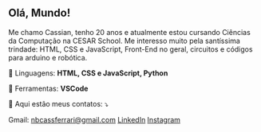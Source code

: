 ## Olá, Mundo!
Me chamo Cassian, tenho 20 anos e atualmente estou cursando Ciências da Computação na CESAR School.
Me interesso muito pela santíssima trindade: HTML, CSS e JavaScript, Front-End no geral, circuitos e códigos para arduino e robótica.

🦄 Linguagens: **HTML, CSS e JavaScript, Python**

💼 Ferramentas: **VSCode**

💌 Aqui estão meus contatos: ⤵️

Gmail: nbcassferrari@gmail.com [LinkedIn](https://www.linkedin.com/in/cassian-vasconcelos-ferrari/) [Instagram](https://www.instagram.com/cassianvasc/)